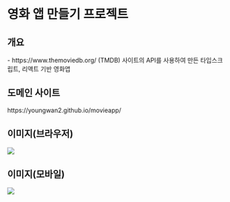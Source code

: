 <h1>영화 앱 만들기 프로젝트</h1>

<h2>개요</h2>
<p>- https://www.themoviedb.org/ (TMDB) 사이트의 API를 사용하여 만든 타입스크립트, 리액트 기반 영화앱</p>

<h2>도메인 사이트</h2>
https://youngwan2.github.io/movieapp/


<h2>이미지(브라우저)</h2>
<img src="https://user-images.githubusercontent.com/107159871/222892571-35738ee3-8437-4754-ac67-fe17696ea0a5.png"></img>

<h2>이미지(모바일)</h2>
<img src="https://user-images.githubusercontent.com/107159871/222892963-a75ef8d8-aafb-4e2f-ab80-ad5e91515874.png"></img>

